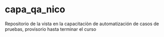 # capa_qa_nico
Repositorio de la vista en la capacitaciòn de automatización de casos de pruebas, provisorio hasta terminar el curso
